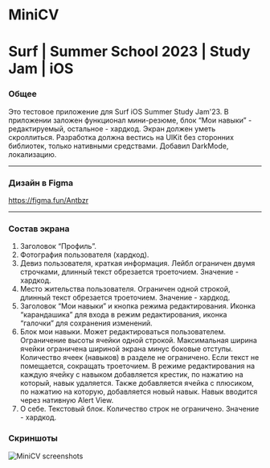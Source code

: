 # MiniCV

# Surf | Summer School 2023 | Study Jam | iOS

### Общее

Это тестовое приложение для Surf iOS Summer Study Jam'23. В приложении заложен функционал мини-резюме, блок “Мои навыки” - редактируемый, остальное - хардкод. Экран должен уметь скроллиться. 
Разработка должна вестись на UIKit без сторонних библиотек, только нативными средствами. Добавил DarkMode, локализацию.

____
### Дизайн в Figma

https://figma.fun/Antbzr
____
### Состав экрана

1) Заголовок “Профиль”.
2) Фотография пользователя (хардкод).
3) Девиз пользователя, краткая информация. Лейбл ограничен двумя строчками, длинный текст обрезается троеточием. Значение - хардкод.
4) Место жительства пользователя. Ограничен одной строкой, длинный текст обрезается троеточием. Значение - хардкод.
5) Заголовок “Мои навыки” и кнопка режима редактирования. Иконка “карандашика” для входа в режим редактирования, иконка “галочки” для сохранения изменений. 
6) Блок мои навыки. Может редактироваться пользователем.
    Ограничение высоты ячейки одной строкой. Максимальная ширина ячейки ограничена шириной экрана минус боковые отступы. Количество ячеек (навыков) в разделе не ограничено. Если текст не помещается, сокращать троеточием. 
    В режиме редактирования на каждую ячейку с навыком добавляется крестик, по нажатию на который, навык удаляется. Также добавляется ячейка с плюсиком, по нажатию на которую, добавляется новый навык. Навык вводится через нативную Alert View. 
7) О себе. Текстовый блок. Количество строк не ограничено. Значение - хардкод.

### Скриншоты
![MiniCV screenshots](https://github.com/antoxa91/MiniCV/assets/69522563/3da8bde7-6fba-47cd-ba79-7491ed5e9fcb)

